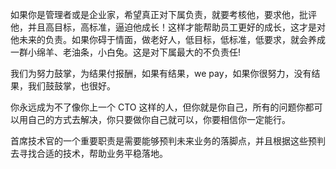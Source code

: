 
如果你是管理者或是企业家，希望真正对下属负责，就要考核他，要求他，批评他，并且高目标，高标准，逼迫他成长！这样才能帮助员工更好的成长，这才是对他未来的负责。如果你碍于情面，做老好人，低目标，低标准，低要求，就会养成一群小绵羊、老油条，小白兔。这是对下属最大的不负责任!

我们为努力鼓掌，为结果付报酬，如果有结果，we pay，如果你很努力，没有结果，我们鼓鼓掌，也很好。

你永远成为不了像你上一个 CTO 这样的人，但你就是你自己，所有的问题你都可以用自己的方式去解决，你只要做你自己就可以，你要相信你一定能行。

首席技术官的一个重要职责是需要能够预判未来业务的落脚点，并且根据这些预判去寻找合适的技术，帮助业务平稳落地。